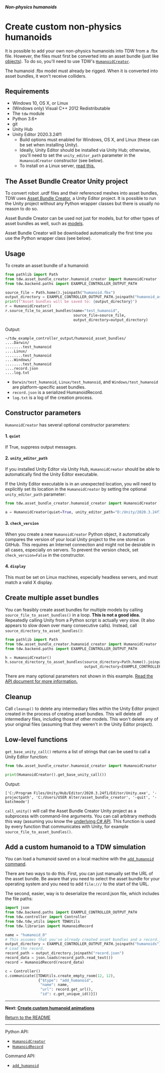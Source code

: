 ##### Non-physics humanoids

# Create custom non-physics humanoids

It is possible to add your own non-physics humanoids into TDW from a .fbx file. However, the files must first be converted into an asset bundle (just like [objects](../custom_models/custom_models.md)). To do so, you'll need to use TDW's [`HumanoidCreator`](../../python/asset_bundle_creator/humanoid_creator.md).

The humanoid .fbx model must already be rigged. When it is converted into asset bundles, it won't receive colliders.

## Requirements

- Windows 10, OS X, or Linux
- (Windows only) Visual C++ 2012 Redistributable
- The `tdw` module
- Python 3.6+
- git
- Unity Hub
- Unity Editor 2020.3.24f1
  - Build options must enabled for Windows, OS X, and Linux (these can be set when installing Unity).
  - Ideally, Unity Editor should be installed via Unity Hub; otherwise, you'll need to set the `unity_editor_path` parameter in the `HumanoidCreator` constructor (see below).
  - To install on a Linux server, [read this.](https://github.com/alters-mit/asset_bundle_creator/blob/main/doc/linux_server.md)

## The Asset Bundle Creator Unity project

To convert robot .urdf files and their referenced meshes into asset bundles, TDW uses [Asset Bundle Creator](https://github.com/alters-mit/asset_bundle_creator), a Unity Editor project. It is possible to run the Unity project without any Python wrapper classes but there is usually no reason to do so.

Asset Bundle Creator can be used not just for models, but for other types of asset bundles as well, such as [models](../custom_models/custom_models.md).

Asset Bundle Creator will be  downloaded automatically the first time you use the Python wrapper class (see below).

## Usage

To create an asset bundle of a humanoid:

```python
from pathlib import Path
from tdw.asset_bundle_creator.humanoid_creator import HumanoidCreator
from tdw.backend.paths import EXAMPLE_CONTROLLER_OUTPUT_PATH

source_file = Path.home().joinpath("humanoid.fbx")
output_directory = EXAMPLE_CONTROLLER_OUTPUT_PATH.joinpath("humanoid_asset_bundles")
print(f"Asset bundles will be saved to: {output_directory}")
r = HumanoidCreator()
r.source_file_to_asset_bundles(name="test_humanoid", 
                               source_file=source_file,
                               output_directory=output_directory)
```

Output:

```
~/tdw_example_controller_output/humanoid_asset_bundles/
....Darwin/
........test_humanoid
....Linux/
........test_humanoid
....Windows/
........test_humanoid
....record.json
....log.txt
```

- `Darwin/test_humanoid`, `Linux/test_humanoid`, and `Windows/test_humanoid` are platform-specific asset bundles.
- `record.json` is a serialized HumanoidRecord.
- `log.txt` is a log of the creation process.

## Constructor parameters

`HumanoidCreator` has several optional constructor parameters:

#### 1. `quiet`

If True, suppress output messages.

#### 2. `unity_editor_path`

If you installed Unity Editor via Unity Hub, `HumanoidCreator` should be able to automatically find the Unity Editor executable.

If the Unity Editor executable is in an unexpected location, you will need to explicitly set its location in the `HumanoidCreator` by setting the optional `unity_editor_path` parameter:

```python
from tdw.asset_bundle_creator.humanoid_creator import HumanoidCreator

a = HumanoidCreator(quiet=True, unity_editor_path="D:/Unity/2020.3.24f1/Editor/Unity.exe")
```

#### 3. `check_version`

When you create a new `HumanoidCreator` Python object, it automatically compares the version of your local Unity project to the one stored on GitHub. This requires an Internet connection and might not be desirable in all cases, especially on servers. To prevent the version check, set `check_version=False` in the constructor.

#### 4. `display`

This must be set on Linux machines, especially headless servers, and must match a valid X display.

## Create multiple asset bundles

You can feasibly create asset bundles for multiple models by calling `source_file_to_asset_bundles()` in a loop. **This is not a good idea.** Repeatedly calling Unity from a Python script is actually very slow. (It also appears to slow down over many consecutive calls). Instead, call `source_directory_to_asset_bundles()`:

```python
from pathlib import Path
from tdw.asset_bundle_creator.humanoid_creator import HumanoidCreator
from tdw.backend.paths import EXAMPLE_CONTROLLER_OUTPUT_PATH

h = HumanoidCreator()
h.source_directory_to_asset_bundles(source_directory=Path.home().joinpath("humanoid_fbx_files"),
                                    output_directory=EXAMPLE_CONTROLLER_OUTPUT_PATH.joinpath("humanoids"))
```

There are many optional parameters not shown in this example. [Read the API document for more information.](../../python/asset_bundle_creator/humanoid_creator.md)

## Cleanup

Call `cleanup()` to delete any intermediary files within the Unity Editor project created in the process of creating asset bundles. This will delete *all* intermediary files, including those of other models. This won't delete any of your original files (assuming that they weren't in the Unity Editor project).

## Low-level functions

`get_base_unity_call()` returns a list of strings that can be used to call a Unity Editor function:

```python
from tdw.asset_bundle_creator.humanoid_creator import HumanoidCreator

print(HumanoidCreator().get_base_unity_call())
```

Output:

```
['C:/Program Files/Unity/Hub/Editor/2020.3.24f1/Editor/Unity.exe', '-projectpath', 'C:/Users/USER Alter/asset_bundle_creator', '-quit', '-batchmode']
```

`call_unity()` will call the Asset Bundle Creator Unity project as a subprocess with command-line arguments. You can call arbitrary methods this way (assuming you know the [underlying C# API](https://github.com/alters-mit/asset_bundle_creator). This function is used by every function that communicates with Unity, for example `source_file_to_asset_bundles()`.

## Add a custom humanoid to a TDW simulation

You can load a humanoid saved on a local machine with the [`add_humanoid` command](../../api/command_api.md#add_humanoid).

There are two ways to do this. First, you can just manually set the URL of the asset bundle. Be aware that you need to select the asset bundle for your operating system and you need to add `file:///` to the start of the URL.

The second, easier, way is to deserialize the record.json file, which includes the file paths:

```python
import json
from tdw.backend.paths import EXAMPLE_CONTROLLER_OUTPUT_PATH
from tdw.controller import Controller
from tdw.tdw_utils import TDWUtils
from tdw.librarian import HumanoidRecord

name = "humanoid_0"
# This assumes that you've already created asset bundles and a record.json file in this directory.
output_directory = EXAMPLE_CONTROLLER_OUTPUT_PATH.joinpath("humanoids").joinpath(name)
# Load the record.
record_path = output_directory.joinpath("record.json")
record_data = json.loads(record_path.read_text())
record = HumanoidRecord(record_data)

c = Controller()
c.communicate([TDWUtils.create_empty_room(12, 12),
               {"$type": "add_humanoid",
                "name": name,
                "url": record.get_url(),
                "id": c.get_unique_id()}])
```

***

**Next: [Create custom humanoid animations](custom_animations.md)**

[Return to the README](../../../README.md)

***

Python API:

- [`HumanoidCreator`](../../Python/asset_bundle_creator/humanoid_creator.md)
- [`HumanoidRecord`](../../python/librarian/humanoid_librarian.md)

Command API:

- [`add_humanoid`](../../api/command_api.md#add_humanoid)